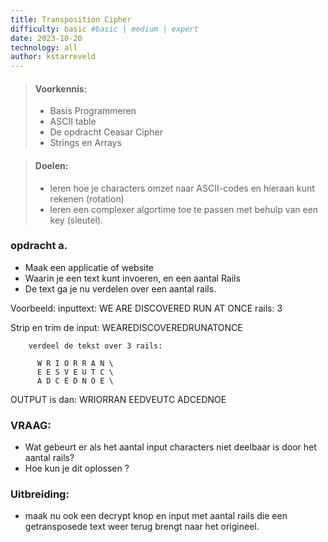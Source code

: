 ```yaml
---
title: Transposition Cipher
difficulty: basic #basic | medium | expert
date: 2023-10-20
technology: all
author: kstarreveld
---
```


> #### Voorkennis:  
> * Basis Programmeren 
> * ASCII table
> * De opdracht Ceasar Cipher
> * Strings en Arrays

> #### Doelen:  
> * leren hoe je characters omzet naar ASCII-codes en hieraan kunt rekenen (rotation)
> * leren een complexer algortime toe te passen met behulp van een key (sleutel).


### opdracht a.
* Maak een applicatie of website
* Waarin je een text kunt invoeren, en een aantal Rails
* De text ga je nu verdelen over een aantal rails.

Voorbeeld: inputtext:  WE ARE DISCOVERED RUN AT ONCE
           rails:  3

Strip en trim de input: WEAREDISCOVEREDRUNATONCE

        verdeel de tekst over 3 rails: 

          W R I O R R A N \
          E E S V E U T C \
          A D C E D N O E \ 

          
OUTPUT is dan: WRIORRAN EEDVEUTC ADCEDNOE


### VRAAG:
* Wat gebeurt er als het aantal input characters niet deelbaar is door het aantal rails?
* Hoe kun je dit oplossen ?

### Uitbreiding:
* maak nu ook een decrypt knop en input met aantal rails die een getransposede text weer terug brengt naar het origineel.
